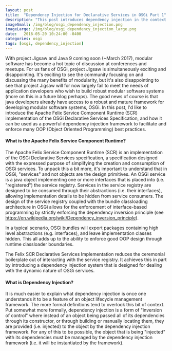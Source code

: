 ```yaml
---
layout: post
title:  "Dependency Injection for Declarative Services in OSGi Part 1"
description: "This post introduces dependency injection in the context of the OSGi Declarative Services Specification."
imageSmall: /img/blog/osgi_dependency_injection.png
imageLarge: /img/blog/osgi_dependency_injection_large.png
date:   2016-05-20 10:24:00 -0400
categories: osgi
tags: [osgi, dependency_injection]
---
```


With project Jigsaw and Java 9 coming soon (~March 2017), modular software has become a hot topic of discussion at conferences and meetups. 
For us fans of OSGi, project Jigsaw is simultaneously exciting and disappointing. It's exciting to see the community focusing on and discussing 
the many benefits of modularity, but it's also disappointing to see that project Jigsaw will for now largely fail to meet the needs of application developers
who wish to build robust modular software systems (more on this in a future blog perhaps). The good news of course is that java developers already have access to 
a robust and mature framework for developing modular software systems, OSGi. In this post, I'd like to introduce the Apache Felix Service Component 
Runtime (SCR) implementation of the OSGi Declarative Services Specification, and how it can be used as a powerful dependency injection framework to facilitate 
and enforce many OOP (Object Oriented Programming) best practices.

#### What is the Apache Felix Service Component Runtime?
The Apache Felix Service Component Runtime (SCR) is an implementation of the OSGi Declarative Services specification, a specification designed with the expressed purpose of 
simplifying the creation and consumption of OSGi services. To unpack this a bit more, it's important to understand that in OSGi, "services" and not objects are 
the design primitives. An OSGi service is a java object implementing one or more interfaces that is placed into (i.e. "registered") the service registry. Services in 
the service registry are designed to be consumed through their abstractions (i.e. their interfaces), allowing implementation details to be hidden 
from service consumers. The design of the service registry coupled with the bundle classloading architecture in OSGi allows for the enforcement of 
interface-based programming by strictly enforcing the dependency inversion principle (see https://en.wikipedia.org/wiki/Dependency_inversion_principle). 

In a typical scenario, OSGi bundles will export packages containing high level abstractions (e.g. interfaces), and leave implementation classes hidden. 
This all adds up to the ability to enforce good OOP design through runtime classloader boundaries.

The Felix SCR Declarative Services Implementation reduces the ceremonial boilerplate out of interacting with the service registry. It achieves this in part
by introducing a dependency injection system that is designed for dealing with the dynamic nature of OSGi services. 

#### What is Dependency Injection?
It is much easier to explain what dependency injection is once one understands it to be a feature of an object lifecycle management framework. The more formal 
definitions tend to overlook this bit of context. Put somewhat more formally, dependency injection is a form of "inversion of control" where instead 
of an object being passed all of its dependencies through its constructor, or through building or manually locating them, they are provided (i.e. injected) 
to the object by the dependency injection framework. For any of this to be possible, the object that is being "injected" with its dependencies 
must be managed by the dependency injection framework (i.e. it will be instantiated by the framework). 


